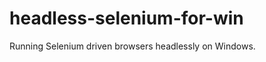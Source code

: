 headless-selenium-for-win
=========================

Running Selenium driven browsers headlessly on Windows.
